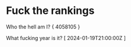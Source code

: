 # Fuck the rankings

Who the hell am I?
{ 4058105 }

What fucking year is it?
[ 2024-01-19T21:00:00Z ]
